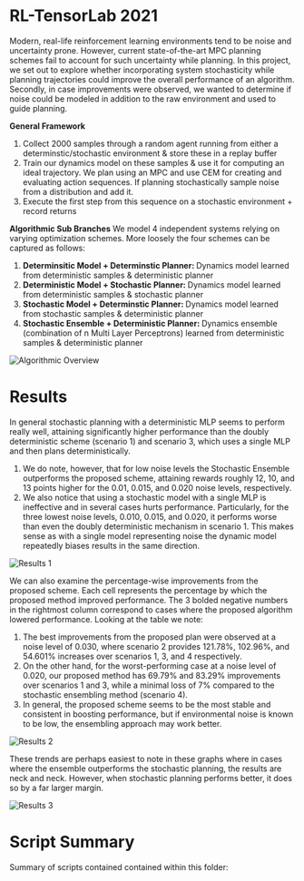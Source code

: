 # RL-TensorLab 2021

Modern, real-life reinforcement learning environments tend to be noise and uncertainty prone. However, current state-of-the-art MPC planning schemes fail to account for such uncertainty while planning. In this project, we set out to explore whether incorporating system stochasticity while planning trajectories could improve the overall performance of an algorithm. Secondly, in case improvements were observed, we wanted to determine if noise could be modeled in addition to the raw environment and used to guide planning. 

**General Framework**
<ol>
  <li> Collect 2000 samples through a random agent running from either a determinstic/stochastic environment & store these in a replay buffer
  <li> Train our dynamics model on these samples & use it for computing an ideal trajectory. We plan using an MPC and use CEM for creating and evaluating action sequences. If planning stochastically sample noise from a distribution and add it. 
  <li> Execute the first step from this sequence on a stochastic environment + record returns
    
</ol>

**Algorithmic Sub Branches**
We model 4 independent systems relying on varying optimization schemes. More loosely the four schemes can be captured as follows:
<ol> 
  <li> <b> Determinsitic Model + Determinstic Planner: </b> Dynamics model learned from deterministic samples & deterministic planner
  <li> <b> Deterministic Model + Stochastic Planner: </b> Dynamics model learned from deterministic samples & stochastic planner
  <li> <b> Stochastic Model + Determinstic Planner: </b> Dynamics model learned from stochastic samples & deterministic planner
  <li> <b> Stochastic Ensemble + Deterministic Planner: </b> Dynamics ensemble (combination of n Multi Layer Perceptrons) learned from deterministic samples & deterministic planner
</ol>

![Algorithmic Overview](https://user-images.githubusercontent.com/41270824/131066039-f1fb345b-c112-471b-855b-13710ad380f5.png)

# Results
In general stochastic planning with a deterministic MLP seems to perform really well, attaining significantly higher performance than the doubly deterministic scheme (scenario 1) and scenario 3, which uses a single MLP and then plans deterministically. 

<ol>
  <li>
    We do note, however, that for low noise levels the Stochastic Ensemble outperforms the proposed scheme, attaining rewards roughly 12, 10, and 13 points higher for the 0.01, 0.015, and 0.020 noise levels, respectively. 
  </li>
  <li>
    We also notice that using a stochastic model with a single MLP is ineffective and in several cases hurts performance. Particularly, for the three lowest noise levels, 0.010, 0.015, and 0.020, it performs worse than even the doubly deterministic mechanism in scenario 1. This makes sense as with a single model representing noise the dynamic model repeatedly biases results in the same direction.
  </li>
</ol>
  


![Results 1](https://user-images.githubusercontent.com/41270824/131067007-cbb8ee57-e904-4a6f-a076-223425727945.png)



We can also examine the percentage-wise improvements from the proposed scheme. Each cell represents the percentage by which the proposed method improved performance. The 3 bolded negative numbers in the rightmost column correspond to cases where the proposed algorithm lowered performance. Looking at the table we note:
<ol>
  <li> 
    The best improvements from the proposed plan were observed at a noise level of 0.030, where scenario 2 provides 121.78%, 102.96%, and 54.601% increases over scenarios 1, 3, and 4 respectively.
  </li>
  <li>
    On the other hand, for the worst-performing case at a noise level of 0.020, our proposed method has 69.79% and 83.29% improvements over scenarios 1 and 3, while a minimal loss of 7% compared to the stochastic ensembling method (scenario 4).
  </li>
  <li>
    In general, the proposed scheme seems to be the most stable and consistent in boosting performance, but if environmental noise is known to be low, the ensembling approach may work better.
  </li>
</ol>


![Results 2](https://user-images.githubusercontent.com/41270824/131067013-de18e408-160e-46b0-b6d6-343a41230197.png)

These trends are perhaps easiest to note in these graphs where in cases where the ensemble outperforms the stochastic planning, the results are neck and neck. However, when stochastic planning performs better, it does so by a far larger margin.

![Results 3](https://user-images.githubusercontent.com/41270824/131067030-1d62e5a4-8c8c-4f2b-9db0-79c32b14c93c.PNG)


# Script Summary
Summary of scripts contained contained within this folder:
<ol>
  
</ol>
